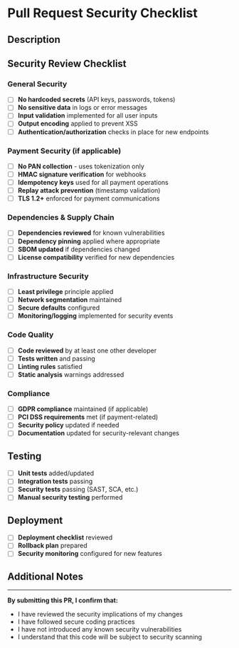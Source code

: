 # Pull Request Security Checklist

## Description
<!-- Provide a brief description of the changes -->

## Security Review Checklist

### General Security
- [ ] **No hardcoded secrets** (API keys, passwords, tokens)
- [ ] **No sensitive data** in logs or error messages
- [ ] **Input validation** implemented for all user inputs
- [ ] **Output encoding** applied to prevent XSS
- [ ] **Authentication/authorization** checks in place for new endpoints

### Payment Security (if applicable)
- [ ] **No PAN collection** - uses tokenization only
- [ ] **HMAC signature verification** for webhooks
- [ ] **Idempotency keys** used for all payment operations
- [ ] **Replay attack prevention** (timestamp validation)
- [ ] **TLS 1.2+** enforced for payment communications

### Dependencies & Supply Chain
- [ ] **Dependencies reviewed** for known vulnerabilities
- [ ] **Dependency pinning** applied where appropriate
- [ ] **SBOM updated** if dependencies changed
- [ ] **License compatibility** verified for new dependencies

### Infrastructure Security
- [ ] **Least privilege** principle applied
- [ ] **Network segmentation** maintained
- [ ] **Secure defaults** configured
- [ ] **Monitoring/logging** implemented for security events

### Code Quality
- [ ] **Code reviewed** by at least one other developer
- [ ] **Tests written** and passing
- [ ] **Linting rules** satisfied
- [ ] **Static analysis** warnings addressed

### Compliance
- [ ] **GDPR compliance** maintained (if applicable)
- [ ] **PCI DSS requirements** met (if payment-related)
- [ ] **Security policy** updated if needed
- [ ] **Documentation** updated for security-relevant changes

## Testing
- [ ] **Unit tests** added/updated
- [ ] **Integration tests** passing
- [ ] **Security tests** passing (SAST, SCA, etc.)
- [ ] **Manual security testing** performed

## Deployment
- [ ] **Deployment checklist** reviewed
- [ ] **Rollback plan** prepared
- [ ] **Security monitoring** configured for new features

## Additional Notes
<!-- Any additional security considerations or notes -->

---

**By submitting this PR, I confirm that:**
- I have reviewed the security implications of my changes
- I have followed secure coding practices
- I have not introduced any known security vulnerabilities
- I understand that this code will be subject to security scanning
